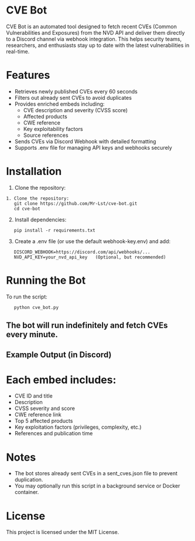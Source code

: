 # CVE Bot

CVE Bot is an automated tool designed to fetch recent CVEs (Common Vulnerabilities and Exposures) from the NVD API and deliver them directly to a Discord channel via webhook integration. This helps security teams, researchers, and enthusiasts stay up to date with the latest vulnerabilities in real-time.

# Features

- Retrieves newly published CVEs every 60 seconds
- Filters out already sent CVEs to avoid duplicates
- Provides enriched embeds including:
  - CVE description and severity (CVSS score)
  - Affected products
  - CWE reference
  - Key exploitability factors
  - Source references
- Sends CVEs via Discord Webhook with detailed formatting
- Supports .env file for managing API keys and webhooks securely

# Installation

1. Clone the repository:
```Git
1. Clone the repository:
   git clone https://github.com/Mr-Lst/cve-bot.git
   cd cve-bot
```

2. Install dependencies:
```pip
   pip install -r requirements.txt
```

3. Create a .env file (or use the default webhook-key.env) and add:
```Edit   
   DISCORD_WEBHOOK=https://discord.com/api/webhooks/...
   NVD_API_KEY=your_nvd_api_key   (Optional, but recommended)
```
# Running the Bot

To run the script:
```Run
   python cve_bot.py
```
## The bot will run indefinitely and fetch CVEs every minute.

## Example Output (in Discord)

# Each embed includes:
- CVE ID and title
- Description
- CVSS severity and score
- CWE reference link
- Top 5 affected products
- Key exploitation factors (privileges, complexity, etc.)
- References and publication time

# Notes

- The bot stores already sent CVEs in a sent_cves.json file to prevent duplication.
- You may optionally run this script in a background service or Docker container.

# License

This project is licensed under the MIT License.
